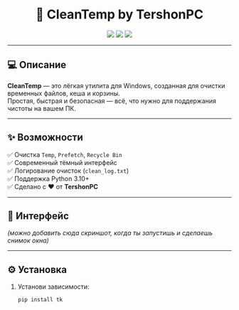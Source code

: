<div align="center">
  
# 🧹 CleanTemp by TershonPC

<img src="https://img.shields.io/badge/Python-3.10%2B-blue?logo=python&logoColor=white"> 
<img src="https://img.shields.io/badge/License-MIT-green"> 
<img src="https://img.shields.io/badge/UI-Tkinter-lightgrey"> 

</div>

---

## 💻 Описание

**CleanTemp** — это лёгкая утилита для Windows, созданная для очистки временных файлов, кеша и корзины.  
Простая, быстрая и безопасная — всё, что нужно для поддержания чистоты на вашем ПК.

---

## ✨ Возможности
✅ Очистка `Temp`, `Prefetch`, `Recycle Bin`  
✅ Современный тёмный интерфейс  
✅ Логирование очисток (`clean_log.txt`)  
✅ Поддержка Python 3.10+  
✅ Сделано с ❤️ от **TershonPC**

---

## 📸 Интерфейс
*(можно добавить сюда скриншот, когда ты запустишь и сделаешь снимок окна)*

---

## ⚙️ Установка
1. Установи зависимости:
   ```bash
   pip install tk
